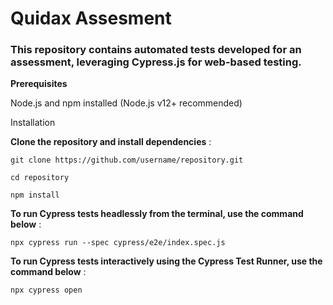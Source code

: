 # Quidax Assesment

### This repository contains automated tests developed for an assessment, leveraging Cypress.js for web-based testing.

**Prerequisites**

Node.js and npm installed (Node.js v12+ recommended)

Installation

**Clone the repository and install dependencies** :

`git clone https://github.com/username/repository.git`

`cd repository`

`npm install`


**To run Cypress tests headlessly from the terminal, use the command below** :

`npx cypress run --spec cypress/e2e/index.spec.js`

**To run Cypress tests interactively using the Cypress Test Runner, use the command below** :

`npx cypress open`
